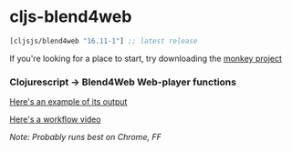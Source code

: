 # cljs-blend4web

[](dependency)
```clojure
[cljsjs/blend4web "16.11-1"] ;; latest release
```
[](/dependency)

If you're looking for a place to start, try downloading the [monkey project](https://github.com/mikebelanger/monkey-project)

### Clojurescript -> Blend4Web Web-player functions

[Here's an example of its output](https://mikebelanger.github.io/blend4web_test/target/)

[Here's a workflow video](https://vimeo.com/191821775)

*Note: Probably runs best on Chrome, FF*
